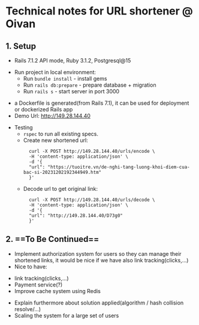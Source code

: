 # Technical notes for URL shortener @ Oivan

## 1. Setup
  - Rails 7.1.2 API mode, Ruby 3.1.2, Postgresql@15

  + Run project in local environment:
    - Run `bundle install` - install gems
    - Run `rails db:prepare` - prepare database + migration
    - Run `rails s` - start server in port 3000

  - a Dockerfile is generated(from Rails 7.1), it can be used for deployment or dockerized Rails app
  - Demo Url: http://149.28.144.40

  + Testing
    - `rspec` to run all existing specs.
    - Create new shortened url:
      ```
        curl -X POST http://149.28.144.40/urls/encode \
        -H 'content-type: application/json' \
        -d '{
        "url": "https://tuoitre.vn/de-nghi-tang-luong-khoi-diem-cua-bac-si-20231202192344949.htm"
        }'
      ```
    - Decode url to get original link:
      ```
        curl -X POST http://149.28.144.40/urls/decode \
        -H 'content-type: application/json' \
        -d '{
        "url": "http://149.28.144.40/D73g0"
        }'
      ```
## 2.  **==To Be Continued==**
- Implement authorization system for users so they can manage their shortened links, it would be nice if we have also link tracking(clicks,...)
-  Nice to have:
  + link tracking(clicks,...)
  + Payment service(?)
  + Improve cache system using Redis
- Explain furthermore about solution applied(algorithm / hash collision resolve/...)
- Scaling the system for a large set of users